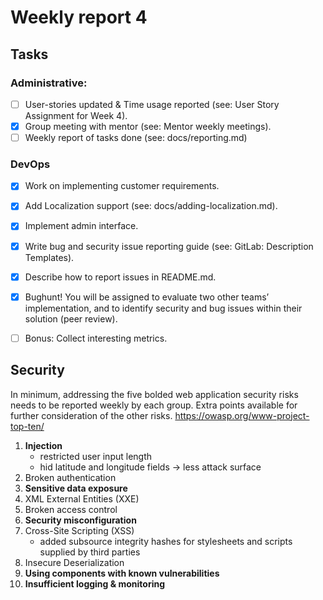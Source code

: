 # Weekly report 4

## Tasks

### Administrative:

- [ ] User-stories updated & Time usage reported (see: User Story Assignment for Week 4).
- [x] Group meeting with mentor (see: Mentor weekly meetings).
- [ ] Weekly report of tasks done (see: docs/reporting.md)

### DevOps

- [x] Work on implementing customer requirements.
- [x] Add Localization support (see: docs/adding-localization.md).
- [x] Implement admin interface.
- [x] Write bug and security issue reporting guide (see: GitLab: Description Templates).
- [x] Describe how to report issues in README.md.
- [x] Bughunt! You will be assigned to evaluate two other teams’ implementation, and to identify security and bug issues within their solution (peer review).
- [ ] Bonus: Collect interesting metrics.



## Security

In minimum, addressing the five bolded web application security risks needs to be reported
weekly by each group. Extra points available for further consideration of the other risks.
https://owasp.org/www-project-top-ten/

1. **Injection**
    - restricted user input length
    - hid latitude and longitude fields -> less attack surface
2. Broken authentication
3. **Sensitive data exposure**
4. XML External Entities (XXE)
5. Broken access control
6. **Security misconfiguration**
7. Cross-Site Scripting (XSS)
    - added subsource integrity hashes for stylesheets and scripts supplied by third parties
8. Insecure Deserialization
9. **Using components with known vulnerabilities**
10. **Insufficient logging & monitoring**